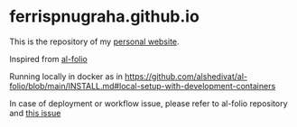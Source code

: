 # ferrispnugraha.github.io
This is the repository of my [personal website](https://ferrispnugraha.github.io).

Inspired from [al-folio](https://github.com/alshedivat/al-folio)

Running locally in docker as in https://github.com/alshedivat/al-folio/blob/main/INSTALL.md#local-setup-with-development-containers

In case of deployment or workflow issue, please refer to al-folio repository and [this issue](https://github.com/alshedivat/al-folio/issues/1398)

